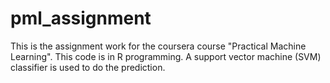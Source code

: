 pml_assignment
==============
This is the assignment work for the coursera course "Practical Machine Learning". This code is in R programming. A support vector machine (SVM) classifier is used to do the prediction.
